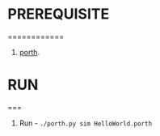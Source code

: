 # PREREQUISITE 
  ============
1. [porth](https://github.com/tsoding/porth).

# RUN
  ===
1. Run - `./porth.py sim HelloWorld.porth`
